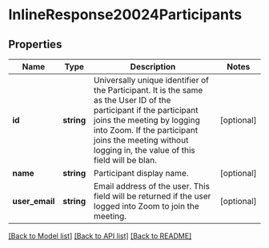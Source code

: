 # InlineResponse20024Participants

## Properties
Name | Type | Description | Notes
------------ | ------------- | ------------- | -------------
**id** | **string** | Universally unique identifier of the Participant. It is the same as the User ID of the participant if the participant joins the meeting by logging into Zoom. If the participant joins the meeting without logging in, the value of this field will be blan. | [optional] 
**name** | **string** | Participant display name. | [optional] 
**user_email** | **string** | Email address of the user. This field will be returned if the user logged into Zoom to join the meeting. | [optional] 

[[Back to Model list]](../README.md#documentation-for-models) [[Back to API list]](../README.md#documentation-for-api-endpoints) [[Back to README]](../README.md)


